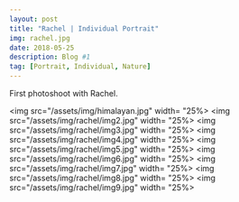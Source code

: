 ```yaml
---
layout: post
title: "Rachel | Individual Portrait"
img: rachel.jpg 
date: 2018-05-25 
description: Blog #1
tag: [Portrait, Individual, Nature]
---
```

<html>
<body>
First photoshoot with Rachel. 
  
<img src="/assets/img/himalayan.jpg" width= "25%>
<img src="/assets/img/rachel/img2.jpg" width= "25%>
<img src="/assets/img/rachel/img3.jpg" width= "25%>
<img src="/assets/img/rachel/img4.jpg" width= "25%>
<img src="/assets/img/rachel/img5.jpg" width= "25%>
<img src="/assets/img/rachel/img6.jpg" width= "25%>
<img src="/assets/img/rachel/img7.jpg" width= "25%>
<img src="/assets/img/rachel/img8.jpg" width= "25%>
<img src="/assets/img/rachel/img9.jpg" width= "25%>
</body>
</html>                                          
